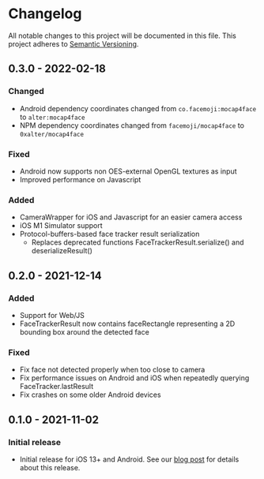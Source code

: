 # Changelog
All notable changes to this project will be documented in this file. This project adheres to [Semantic Versioning](https://semver.org/spec/v2.0.0.html).

## 0.3.0 - 2022-02-18
### Changed
- Android dependency coordinates changed from `co.facemoji:mocap4face` to `alter:mocap4face`
- NPM dependency coordinates changed from `facemoji/mocap4face` to `0xalter/mocap4face`

### Fixed
- Android now supports non OES-external OpenGL textures as input
- Improved performance on Javascript

### Added
- CameraWrapper for iOS and Javascript for an easier camera access
- iOS M1 Simulator support
- Protocol-buffers-based face tracker result serialization
    - Replaces deprecated functions FaceTrackerResult.serialize() and deserializeResult()

## 0.2.0 - 2021-12-14
### Added
- Support for Web/JS
- FaceTrackerResult now contains faceRectangle representing a 2D bounding box around the detected face

### Fixed
- Fix face not detected properly when too close to camera
- Fix performance issues on Android and iOS when repeatedly querying FaceTracker.lastResult
- Fix crashes on some older Android devices

## 0.1.0 - 2021-11-02
### Initial release
- Initial release for iOS 13+ and Android. See our [blog post](https://studio.facemoji.co/docs/Introducing-mocap4face-SDK_a660c539-b3fb-4f0b-a38e-3f4e850a5769) for details about this release.

